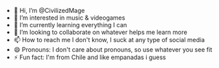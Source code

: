 - 👋 Hi, I’m @CivilizedMage
- 👀 I’m interested in music & videogames
- 🌱 I’m currently learning everything I can
- 💞️ I’m looking to collaborate on whatever helps me learn more
- 📫 How to reach me I don't know, I suck at any type of social media
- 😄 Pronouns: I don't care about pronouns, so use whatever you see fit
- ⚡ Fun fact: I'm from Chile and like empanadas i guess

<!---
CivilizedMage/CivilizedMage is a ✨ special ✨ repository because its `README.md` (this file) appears on your GitHub profile.
You can click the Preview link to take a look at your changes.
--->
